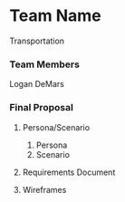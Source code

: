 # Team Name
Transportation
### Team Members
Logan DeMars

### Final Proposal
1. Persona/Scenario
    1. Persona
    2. Scenario
2. Requirements Document

3. Wireframes






